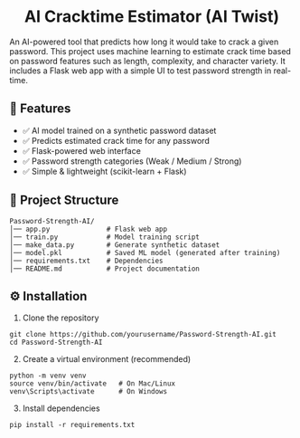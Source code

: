 <h1 align="center">AI Cracktime Estimator (AI Twist)</h1>

An AI-powered tool that predicts how long it would take to crack a given password.
This project uses machine learning to estimate crack time based on password features such as length, complexity, and character variety.
It includes a Flask web app with a simple UI to test password strength in real-time.



## 🚀 Features

 - ✅ AI model trained on a synthetic password dataset
 - ✅ Predicts estimated crack time for any password
 - ✅ Flask-powered web interface
 - ✅ Password strength categories (Weak / Medium / Strong)
 - ✅ Simple & lightweight (scikit-learn + Flask)

## 📂 Project Structure
    Password-Strength-AI/
    │── app.py              # Flask web app
    │── train.py            # Model training script
    │── make_data.py        # Generate synthetic dataset
    │── model.pkl           # Saved ML model (generated after training)
    │── requirements.txt    # Dependencies
    │── README.md           # Project documentation


## ⚙️ Installation

1. Clone the repository
```
git clone https://github.com/yourusername/Password-Strength-AI.git
cd Password-Strength-AI
```

2. Create a virtual environment (recommended)
```
python -m venv venv
source venv/bin/activate   # On Mac/Linux
venv\Scripts\activate      # On Windows
```

3. Install dependencies
```
pip install -r requirements.txt
```


